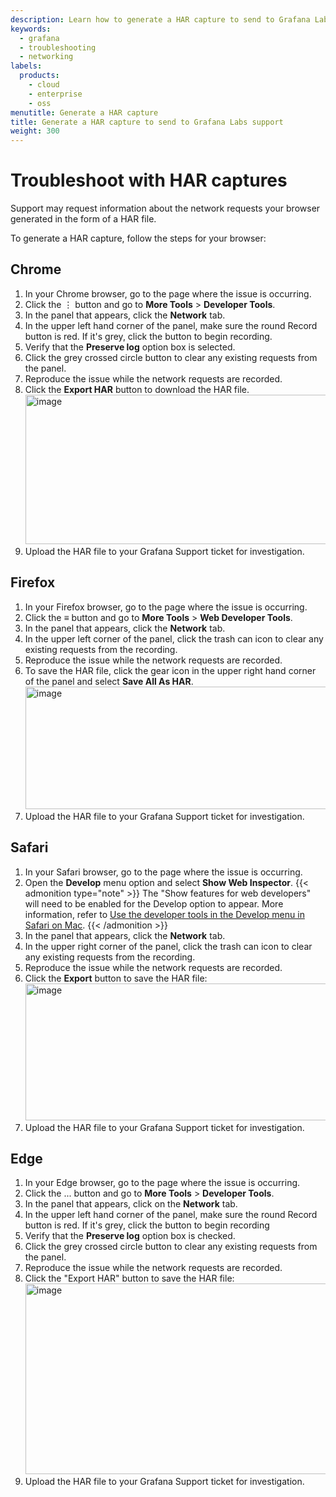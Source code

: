 ```yaml
---
description: Learn how to generate a HAR capture to send to Grafana Labs support for troubleshooting
keywords:
  - grafana
  - troubleshooting
  - networking
labels:
  products:
    - cloud
    - enterprise
    - oss
menutitle: Generate a HAR capture
title: Generate a HAR capture to send to Grafana Labs support
weight: 300
---
```


# Troubleshoot with HAR captures

Support may request information about the network requests your browser generated in the form of a HAR file.

To generate a HAR capture, follow the steps for your browser:

## Chrome

1. In your Chrome browser, go to the page where the issue is occurring.
2. Click the ⋮ button and go to **More Tools** > **Developer Tools**.
3. In the panel that appears, click the **Network** tab.
4. In the upper left hand corner of the panel, make sure the round Record button is red. If it's grey, click the button to begin recording.
5. Verify that the **Preserve log** option box is selected.
6. Click the grey crossed circle button to clear any existing requests from the panel.
7. Reproduce the issue while the network requests are recorded.
8. Click the **Export HAR** button to download the HAR file.
   <img width="1293" height="239" alt="image" src="https://github.com/user-attachments/assets/2ddd5bd4-d207-4c59-8143-f10009e0cb5d" />
9. Upload the HAR file to your Grafana Support ticket for investigation.

## Firefox

1. In your Firefox browser, go to the page where the issue is occurring.
2. Click the ≡ button and go to **More Tools** > **Web Developer Tools**.
3. In the panel that appears, click the **Network** tab.
4. In the upper left corner of the panel, click the trash can icon to clear any existing requests from the recording.
5. Reproduce the issue while the network requests are recorded.
6. To save the HAR file, click the gear icon in the upper right hand corner of the panel and select **Save All As HAR**.
   <img width="1837" height="196" alt="image" src="https://github.com/user-attachments/assets/785be5e4-10a2-4d16-838a-2b7bb97c8453" />
7. Upload the HAR file to your Grafana Support ticket for investigation.

## Safari

1. In your Safari browser, go to the page where the issue is occurring.
2. Open the **Develop** menu option and select **Show Web Inspector**. 
{{< admonition type="note" >}}
The "Show features for web developers" will need to be enabled for the Develop option to appear. More information, refer to [Use the developer tools in the Develop menu in Safari on Mac](https://support.apple.com/en-ie/guide/safari/sfri20948/mac).
{{< /admonition >}}
3. In the panel that appears, click the **Network** tab.
4. In the upper right corner of the panel, click the trash can icon to clear any existing requests from the recording.
5. Reproduce the issue while the network requests are recorded.
6. Click the **Export** button to save the HAR file:
   <img width="1915" height="219" alt="image" src="https://github.com/user-attachments/assets/2bda7bbd-43bf-4ecb-b8f9-f0be92c5a480" />
7. Upload the HAR file to your Grafana Support ticket for investigation.

## Edge

1. In your Edge browser, go to the page where the issue is occurring.
2. Click the ... button and go to **More Tools** > **Developer Tools**.
3. In the panel that appears, click on the **Network** tab.
4. In the upper left hand corner of the panel, make sure the round Record button is red. If it's grey, click the button to begin recording
5. Verify that the **Preserve log** option box is checked.
6. Click the grey crossed circle button to clear any existing requests from the panel.
7. Reproduce the issue while the network requests are recorded.
8. Click the "Export HAR" button to save the HAR file:
   <img width="916" height="305" alt="image" src="https://github.com/user-attachments/assets/54dfd40d-751f-47b4-9824-bc5be1f027fa" />
9. Upload the HAR file to your Grafana Support ticket for investigation.